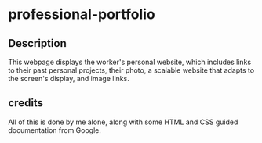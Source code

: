 # professional-portfolio

## Description

This webpage displays the worker's personal website, which includes links to their past personal projects, their photo, a scalable website that adapts to the screen's display, and image links.

## credits

All of this is done by me alone, along with some HTML and CSS guided documentation from Google.

